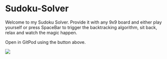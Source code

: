 # Sudoku-Solver

Welcome to my Sudoku Solver. Provide it with any 9x9 board and either play yourself or press SpaceBar to trigger the backtracking algorithm, sit back, relax and watch the magic happen.

Open in GitPod using the button above.

![](Sudoku.gif)


